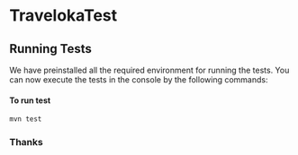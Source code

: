 # TravelokaTest

## Running Tests

We have preinstalled all the required environment for running the tests. You can now execute the tests in the console by the following commands: 

#### To run test
```bash
mvn test
```

### Thanks

